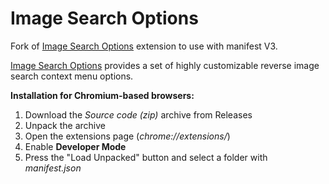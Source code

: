 # Image Search Options

Fork of [Image Search Options](https://saucenao.com/tools/) extension to use with manifest V3.

[Image Search Options](https://saucenao.com/tools/) provides a set of highly customizable reverse image search context menu options.

**Installation for Chromium-based browsers:**
1. Download the *Source code (zip)* archive from Releases
2. Unpack the archive
3. Open the extensions page (*chrome://extensions/*)
4. Enable **Developer Mode**
5. Press the "Load Unpacked" button and select a folder with *manifest.json*
